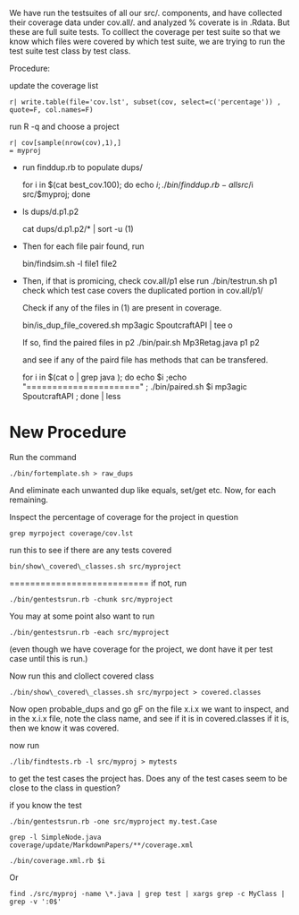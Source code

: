We have run the testsuites of all our src/. components, and have collected
their coverage data under cov.all/. and analyzed % coverate is in .Rdata.
But these are full suite tests. To colllect the coverage per test suite so
that we know which files were covered by which test suite, we are trying
to run the test suite test class by test class.


Procedure:

update the coverage list

    r| write.table(file='cov.lst', subset(cov, select=c('percentage')) , quote=F, col.names=F)

run R -q and choose a project

    r| cov[sample(nrow(cov),1),]
    = myproj


- run finddup.rb <from> <to> to populate dups/

    for i in $(cat best_cov.100); do echo $i; ./bin/finddup.rb -all src/$i src/$myproj; done

- ls dups/d.p1.p2

    cat dups/d.p1.p2/* | sort -u  (1)


- Then for each file pair found, run

    bin/findsim.sh -l file1 file2

- Then, if that is promicing, check cov.all/p1
  else run
  ./bin/testrun.sh p1
  check which test case covers the duplicated portion in cov.all/p1/

  Check if any of the files in (1) are present in coverage.

  bin/is\_dup\_file\_covered.sh mp3agic SpoutcraftAPI | tee o

  If so, find the paired files in p2
  ./bin/pair.sh Mp3Retag.java p1 p2

  and see if any of the paird file has methods that can be transfered.

   for i in $(cat o | grep java );
   do echo $i ;echo "======================" ;
      ./bin/paired.sh $i mp3agic SpoutcraftAPI ;
   done | less



New Procedure
=====================

Run the command

    ./bin/fortemplate.sh > raw_dups

And eliminate each unwanted dup like equals, set/get etc. Now, for each
remaining.

Inspect the percentage of coverage for the project
in question

    grep myrpoject coverage/cov.lst

run this to see if there are any tests covered

    bin/show\_covered\_classes.sh src/myproject

===========================
if not, run

    ./bin/gentestsrun.rb -chunk src/myproject

You may at some point also want to run

    ./bin/gentestsrun.rb -each src/myproject

(even though we have coverage for the project, we dont have it per test case
until this is run.)

Now run this and clollect covered class

    ./bin/show\_covered\_classes.sh src/myrpoject > covered.classes

Now open probable\_dups and go gF on the file x.i.x we want to inspect, and in
the x.i.x file, note the class name, and see if it is in covered.classes
if it is, then we know it was covered.

now run

    ./lib/findtests.rb -l src/myproj > mytests

to get the test cases the project has. Does any of the test cases seem to be
close to the class in question?

if you know the test

    ./bin/gentestsrun.rb -one src/myproject my.test.Case

    grep -l SimpleNode.java  coverage/update/MarkdownPapers/**/coverage.xml

    ./bin/coverage.xml.rb $i

Or

    find ./src/myproj -name \*.java | grep test | xargs grep -c MyClass | grep -v ':0$'
